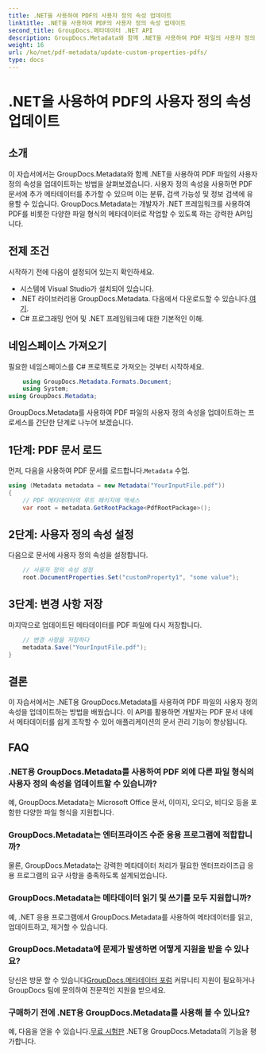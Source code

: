 ```yaml
---
title: .NET을 사용하여 PDF의 사용자 정의 속성 업데이트
linktitle: .NET을 사용하여 PDF의 사용자 정의 속성 업데이트
second_title: GroupDocs.메타데이터 .NET API
description: GroupDocs.Metadata와 함께 .NET을 사용하여 PDF 파일의 사용자 정의 속성을 업데이트하는 방법을 알아보세요. PDF 메타데이터를 효율적으로 조작하기 위한 간단한 단계입니다.
weight: 16
url: /ko/net/pdf-metadata/update-custom-properties-pdfs/
type: docs
---
```

# .NET을 사용하여 PDF의 사용자 정의 속성 업데이트

## 소개
이 자습서에서는 GroupDocs.Metadata와 함께 .NET을 사용하여 PDF 파일의 사용자 정의 속성을 업데이트하는 방법을 살펴보겠습니다. 사용자 정의 속성을 사용하면 PDF 문서에 추가 메타데이터를 추가할 수 있으며 이는 분류, 검색 가능성 및 정보 검색에 유용할 수 있습니다. GroupDocs.Metadata는 개발자가 .NET 프레임워크를 사용하여 PDF를 비롯한 다양한 파일 형식의 메타데이터로 작업할 수 있도록 하는 강력한 API입니다.
## 전제 조건
시작하기 전에 다음이 설정되어 있는지 확인하세요.
- 시스템에 Visual Studio가 설치되어 있습니다.
-  .NET 라이브러리용 GroupDocs.Metadata. 다음에서 다운로드할 수 있습니다.[여기](https://releases.groupdocs.com/metadata/net/).
- C# 프로그래밍 언어 및 .NET 프레임워크에 대한 기본적인 이해.

## 네임스페이스 가져오기
필요한 네임스페이스를 C# 프로젝트로 가져오는 것부터 시작하세요.
```csharp
    using GroupDocs.Metadata.Formats.Document;
    using System;
using GroupDocs.Metadata;
```

GroupDocs.Metadata를 사용하여 PDF 파일의 사용자 정의 속성을 업데이트하는 프로세스를 간단한 단계로 나누어 보겠습니다.
## 1단계: PDF 문서 로드
 먼저, 다음을 사용하여 PDF 문서를 로드합니다.`Metadata` 수업.
```csharp
using (Metadata metadata = new Metadata("YourInputFile.pdf"))
{
    // PDF 메타데이터의 루트 패키지에 액세스
    var root = metadata.GetRootPackage<PdfRootPackage>();
```
## 2단계: 사용자 정의 속성 설정
다음으로 문서에 사용자 정의 속성을 설정합니다.
```csharp
    // 사용자 정의 속성 설정
    root.DocumentProperties.Set("customProperty1", "some value");
```
## 3단계: 변경 사항 저장
마지막으로 업데이트된 메타데이터를 PDF 파일에 다시 저장합니다.
```csharp
    // 변경 사항을 저장하다
    metadata.Save("YourInputFile.pdf");
}
```

## 결론
이 자습서에서는 .NET용 GroupDocs.Metadata를 사용하여 PDF 파일의 사용자 정의 속성을 업데이트하는 방법을 배웠습니다. 이 API를 활용하면 개발자는 PDF 문서 내에서 메타데이터를 쉽게 조작할 수 있어 애플리케이션의 문서 관리 기능이 향상됩니다.

## FAQ
### .NET용 GroupDocs.Metadata를 사용하여 PDF 외에 다른 파일 형식의 사용자 정의 속성을 업데이트할 수 있습니까?
예, GroupDocs.Metadata는 Microsoft Office 문서, 이미지, 오디오, 비디오 등을 포함한 다양한 파일 형식을 지원합니다.
### GroupDocs.Metadata는 엔터프라이즈 수준 응용 프로그램에 적합합니까?
물론, GroupDocs.Metadata는 강력한 메타데이터 처리가 필요한 엔터프라이즈급 응용 프로그램의 요구 사항을 충족하도록 설계되었습니다.
### GroupDocs.Metadata는 메타데이터 읽기 및 쓰기를 모두 지원합니까?
예, .NET 응용 프로그램에서 GroupDocs.Metadata를 사용하여 메타데이터를 읽고, 업데이트하고, 제거할 수 있습니다.
### GroupDocs.Metadata에 문제가 발생하면 어떻게 지원을 받을 수 있나요?
 당신은 방문 할 수 있습니다[GroupDocs.메타데이터 포럼](https://forum.groupdocs.com/c/metadata/14) 커뮤니티 지원이 필요하거나 GroupDocs 팀에 문의하여 전문적인 지원을 받으세요.
### 구매하기 전에 .NET용 GroupDocs.Metadata를 사용해 볼 수 있나요?
 예, 다음을 얻을 수 있습니다.[무료 시험판](https://releases.groupdocs.com/) .NET용 GroupDocs.Metadata의 기능을 평가합니다.